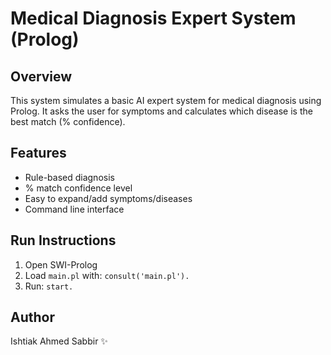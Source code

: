 # Medical Diagnosis Expert System (Prolog)

## Overview
This system simulates a basic AI expert system for medical diagnosis using Prolog. It asks the user for symptoms and calculates which disease is the best match (% confidence).

## Features
- Rule-based diagnosis
- % match confidence level
- Easy to expand/add symptoms/diseases
- Command line interface

## Run Instructions
1. Open SWI-Prolog
2. Load `main.pl` with: `consult('main.pl').`
3. Run: `start.`

## Author
Ishtiak Ahmed Sabbir ✨